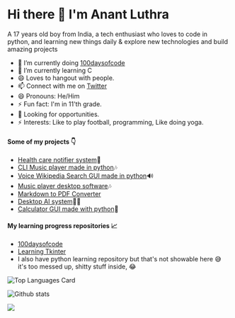 # Hi there 👋 I'm Anant Luthra

A 17 years old boy from India, a tech enthusiast who loves to code in python, and learning new things daily & explore new technologies and build amazing projects

- 🔭 I’m currently doing [100daysofcode](https://twitter.com/anant_luthra_/status/1531500725238472705)
- 🌱 I’m currently learning C
- 😄 Loves to hangout with people.
- 📫 Connect with me on [Twitter](https://twitter.com/anant_luthra_)
- 😄 Pronouns: He/Him
- ⚡ Fun fact: I'm in 11'th grade.
- 🌱 Looking for opportunities.
- ⚡ Interests: Like to play football, programming, Like doing yoga.

#### Some of my projects 👇
- [Health care notifier system](https://github.com/AnantLuthra/Health-Care-Notifier-System)🏃
- [CLI Music player made in python](https://github.com/AnantLuthra/cli-music-player)🎶
- [Voice Wikipedia Search GUI made in python](https://github.com/AnantLuthra/wikipedia_searcher)🔊
- [Music player desktop software](https://github.com/AnantLuthra/Tkinter-projects/tree/master/Music%20player)🎶
- [Markdown to PDF Converter](https://github.com/AnantLuthra/Md-to-pdf)
- [Desktop AI system](https://github.com/AnantLuthra/A.I.-Assistant)👨‍💻
- [Calculator GUI made with python](https://github.com/AnantLuthra/Tkinter-projects/tree/master/Calculator%20GUI)🧭

#### My learning progress repositories 📈

- [100daysofcode](https://github.com/AnantLuthra/100daysofcode)
- [Learning Tkinter](https://github.com/AnantLuthra/Tkinter-learning)
- I also have python learning repository but that's not showable here 😅 it's too messed up, shitty stuff inside, 😂


![Top Languages Card](https://github-readme-stats.vercel.app/api/top-langs/?username=anantluthra)

![Github stats](https://github-readme-stats.vercel.app/api?username=anantluthra&theme=highcontrast&show_icons=true&count_private=true)

![](https://komarev.com/ghpvc/?username=anantluthra)
